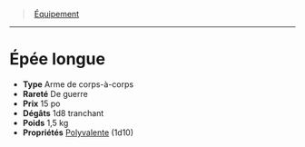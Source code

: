 ﻿---
!Equipment
Type: Arme de corps-à-corps
Price: 15 po
Weight: 1,5 kg
Rarity: De guerre
Damages: 1d8 tranchant
Properties: '[Polyvalente](hd_weapons_polyvalente.md) (1d10)'
Id: equipment_hd.md#Épée-longue
ParentLink: equipment_hd.md#Équipement
Name: Épée longue
ParentName: Équipement
NameLevel: 1
Attributes: {}
---
> [Équipement](hd_equipment.md)

---

# Épée longue

- **Type** Arme de corps-à-corps
- **Rareté** De guerre
- **Prix** 15 po
- **Dégâts** 1d8 tranchant
- **Poids** 1,5 kg
- **Propriétés** [Polyvalente](hd_weapons_polyvalente.md) (1d10)

